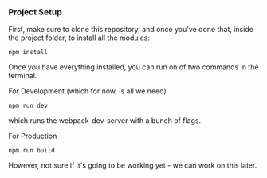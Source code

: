 ### Project Setup

First, make sure to clone this repository, and once you've done that, inside the project folder, to install all the modules: 
```
npm install
```

Once you have everything installed, you can run on of two commands in the terminal.

For Development (which for now, is all we need)

```
npm run dev
```

which runs the webpack-dev-server with a bunch of flags.

For Production

```
npm run build
```

However, not sure if it's going to be working yet - we can work on this later.